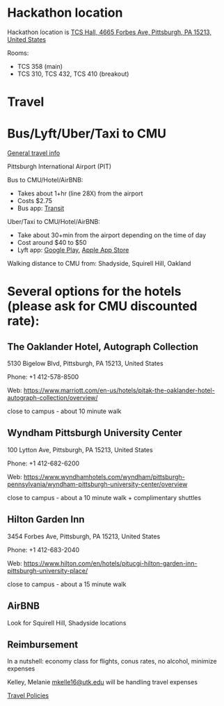 # Hackathon location

Hackathon location is [TCS Hall, 4665 Forbes Ave, Pittsburgh, PA 15213, United States](https://goo.gl/maps/KhCkd8JmjbwhDzVu8)
   
Rooms:
- TCS 358 (main)
- TCS 310, TCS 432, TCS 410 (breakout)

# Travel

Bus/Lyft/Uber/Taxi to CMU
=======
[General travel info](https://www.cmu.edu/visit/) 

Pittsburgh International Airport (PIT)

Bus to CMU/Hotel/AirBNB:
- Takes about 1+hr (line 28X) from the airport
- Costs $2.75
- Bus app: [Transit](https://transit.app)

Uber/Taxi to CMU/Hotel/AirBNB:
- Take about 30+min from the airport depending on the time of day
- Cost around $40 to $50
- Lyft app: [Google Play](https://play.google.com/store/apps/details?id=me.lyft.android&hl=en&gl=US), [Apple App Store](https://apps.apple.com/us/app/lyft/id529379082)

Walking distance to CMU from: Shadyside, Squirell Hill, Oakland


# Several options for the hotels (please ask for CMU discounted rate):

## The Oaklander Hotel, Autograph Collection
5130 Bigelow Blvd, Pittsburgh, PA 15213, United States

Phone: +1 412-578-8500

Web: https://www.marriott.com/en-us/hotels/pitak-the-oaklander-hotel-autograph-collection/overview/

close to campus - about 10 minute walk


## Wyndham Pittsburgh University Center
100 Lytton Ave, Pittsburgh, PA 15213, United States

Phone: +1 412-682-6200

Web: https://www.wyndhamhotels.com/wyndham/pittsburgh-pennsylvania/wyndham-pittsburgh-university-center/overview
  
close to campus - about a 10 minute walk + complimentary shuttles  


## Hilton Garden Inn
3454 Forbes Ave, Pittsburgh, PA 15213, United States

Phone: +1 412-683-2040

Web: https://www.hilton.com/en/hotels/pitucgi-hilton-garden-inn-pittsburgh-university-place/

close to campus - about a 15 minute walk


## AirBNB
 
Look for Squirell Hill, Shadyside locations
 
 
## Reimbursement

In a nutshell: economy class for flights, conus rates, no alcohol, minimize expenses

Kelley, Melanie <mkelle16@utk.edu> will be handling travel expenses

[Travel Policies](https://liveutk.sharepoint.com/sites/engineering/eecs/portal/Shared%20Documents/Travel%20Policies%20and%20Procedures.docx)

